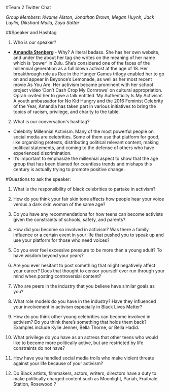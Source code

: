 #Team 2 Twitter Chat

*Group Members: Kwame Alston, Jonathan Brown, Megan Huynh, Jack Laylin, Dikshant Malla, Zoya Sattar*

##Speaker and Hashtag

1.  Who is our speaker?

* 	[__Amandla Stenberg__](https://twitter.com/amandlastenberg) -  Why? A literal badass. She has her own website, and under the about her tag she writes on the meaning of her name which is ‘power’ in Zulu. She’s considered one of the faces of the millennial generation as a full blown activist at the age of 18. Her breakthrough role as Rue in the Hunger Games trilogy enabled her to go on and appear in Beyonce’s Lemonade, as well as her most recent movie As You Are. Her activism became prominent with her school project video ‘Don’t Cash Crop My Cornrows’ on cultural appropriation. Oprah invited her to give a talk entitled ‘My Authenticity Is My Activism’. A youth ambassador for No Kid Hungry and the 2016 Feminist Celebrity of the Year, Amandla has taken part in various initiatives to bring the topics of racism, privilege, and charity to the table. 

2.  What is our conversation's hashtag?

*	Celebrity Millennial Activism. Many of the most powerful people on social media are celebrities. Some of them use that platform for good, like organizing protests, distributing political relevant content, making political statements, and coming to the defense of others who have experienced discrimination.
*	It’s important to emphasize the millennial aspect to show that the age group that has been blamed for countless trends and mishaps this century is actually trying to promote positive change. 

#Questions to ask the speaker:

1.	What is the responsibility of black celebrities to partake in activism?

2.	How do you think your fair skin tone affects how people hear your voice versus a dark skin woman of the same age?

3.	Do you have any recommendations for how teens can become activists given the constraints of schools, safety, and parents?

4.	How did you become so involved in activism? Was there a family influence or a certain event in your life that pushed you to speak up and use your platform for those who need voices?

5.	Do you ever feel excessive pressure to be more than a young adult? To have wisdom beyond your years?

6.	Are you ever hesitant to post something that might negatively affect your career? Does that thought to censor yourself ever run through your mind when posting controversial content?

7.	Who are peers in the industry that you believe have similar goals as you?

8.	What role models do you have in the industry? Have they influenced your involvement in activism especially in Black Lives Matter?

9.	How do you think other young celebrities can become involved in activism? Do you think there’s something that holds them back? Examples include Kylie Jenner, Bella Thorne, or Bella Hadid. 

10.	What privilege do you have as an actress that other teens who would like to become more politically active, but are restricted by life constraints do not have?

11.	How have you handled social media trolls who make violent threats against your life because of your activism?

12.	Do Black artists, filmmakers, actors, writers, directors have a duty to make politically charged content such as Moonlight, Pariah, Fruitvale Station, Rosewood ?
